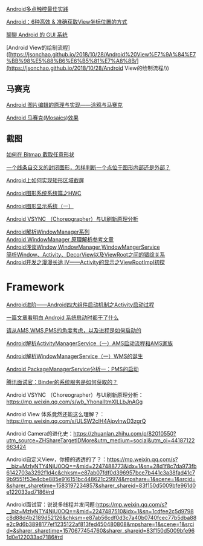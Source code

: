[Android多点触控最佳实践](https://www.jianshu.com/p/f8ef2685716d)

[Android：6种高效 & 准确获取View坐标位置的方式](https://juejin.im/entry/5dae45f8f265da5ba46f6106)

[聊聊 Android 的 GUI 系统](https://juejin.im/post/5e0ca9ccf265da5d4170e844)

[Android View的绘制流程]([https://jsonchao.github.io/2018/10/28/Android%20View%E7%9A%84%E7%BB%98%E5%88%B6%E6%B5%81%E7%A8%8B/](https://jsonchao.github.io/2018/10/28/Android View的绘制流程/))

## 马赛克

[Android 图片编辑的原理与实现——涂鸦与马赛克](https://mp.weixin.qq.com/s/rIGGSFua-HPmUL4citYxow)

[Android 马赛克(Mosaics)效果](https://www.jianshu.com/p/c8d202ae13fe)

## 截图

[如何在 Bitmap 截取任意形状](https://juejin.im/entry/586f3cde1b69e6005c9013b9)

[一个线条自交叉的封闭图形，怎样判断一个点位于图形内部还是外部？](https://www.zhihu.com/question/28416085?sort=created)

[Android上如何实现矩形区域截屏](https://www.jianshu.com/p/0462dae4c808)



[Android图形系统系统篇之HWC](https://juejin.im/post/5d9090ed5188257b8814b2d1)

[Android图形显示系统（一）](https://juejin.im/post/590a91ceac502e0058258293)

[Android VSYNC （Choreographer）与UI刷新原理分析](https://juejin.im/post/5e1bccc35188254db85ef852)




[Android解析WindowManager系列](http://liuwangshu.cn/tags/WindowManager/)  
[Android WindowManager 原理解析参考文章](https://blog.csdn.net/reage_wang/article/details/85124882)  
[Android浅谈Window,WindowManager,WindowMangerService](https://juejin.im/post/5daff0cd51882555704c9a12)  
[简析Window、Activity、DecorView以及ViewRoot之间的错综关系](https://www.jianshu.com/p/8766babc40e0)  
[Android开发之漫漫长途 Ⅳ——Activity的显示之ViewRootImpl初探](https://www.cnblogs.com/wangle12138/p/7825484.html?utm_source=tuicool&utm_medium=referral)



# Framework

[Android进阶——Android四大组件启动机制之Activity启动过程](https://blog.csdn.net/qq_30379689/article/details/79611217)

[一篇文章看明白 Android 系统启动时都干了什么](https://blog.csdn.net/freekiteyu/article/details/79175010)

[请从AMS,WMS,PMS的角度考虑，以及进程是如何启动的](https://juejin.im/post/5c8b1bd56fb9a049e12b1692#heading-11)

[Android解析ActivityManagerService（一）AMS启动流程和AMS家族](https://juejin.im/post/5c8b1bd56fb9a049e12b1692#heading-11)

[Android解析WindowManagerService（一）WMS的诞生](https://blog.csdn.net/itachi85/article/details/78186741)

[Android PackageManagerService分析一：PMS的启动](https://blog.csdn.net/lilian0118/article/details/24455019)

[腾讯面试官：Binder的系统服务是如何获取的？](https://juejin.im/post/5ddf1a306fb9a0716c07f99a)

Android VSYNC （Choreographer）与UI刷新原理分析：https://mp.weixin.qq.com/s/wb_YhonaIltmXILLbJnAGg

Android View 体系竟然还能这么理解？：https://mp.weixin.qq.com/s/ULSW2clH4AjpvlnwD3zgrQ

Android Camera的进化史：https://zhuanlan.zhihu.com/p/82010550?utm_source=ZHShareTargetIDMore&utm_medium=social&utm_oi=44187122663424

Android自定义View，你摸的透透的了？：https://mp.weixin.qq.com/s?__biz=MzIyNTY4NjU0OQ==&mid=2247488773&idx=1&sn=28d1f8c7da973fb6142703a3292f1d4c&chksm=e87ab07fdf0d396957bce7b441c3a38fad41c79b9551f53e4cbe885e916151bc448621c29974&mpshare=1&scene=1&srcid=&sharer_sharetime=1583197234857&sharer_shareid=83f150d5009bfe961d0e122033ad7186#rd

Android面试官：说说多线程并发问题:https://mp.weixin.qq.com/s?__biz=MzIyNTY4NjU0OQ==&mid=2247487510&idx=1&sn=1cdfee2c5d9798c8d88d4b2189d52126&chksm=e87ab56cdf0d3c7a40b0740fcec77b5dba88e2c9d6b3898177ef1235122af813fed450480808&mpshare=1&scene=1&srcid=&sharer_sharetime=1570677454760&sharer_shareid=83f150d5009bfe961d0e122033ad7186#rd
